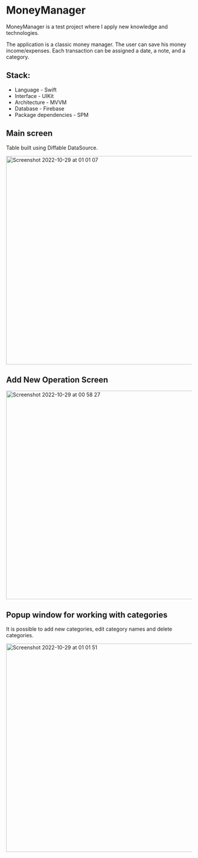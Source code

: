# MoneyManager
MoneyManager is a test project where I apply new knowledge and technologies.

The application is a classic money manager. The user can save his money income/expenses. Each transaction can be assigned a date, a note, and a category.

## Stack:
- Language - Swift
- Interface - UIKit
- Architecture - MVVM
- Database - Firebase
- Package dependencies - SPM


## Main screen
Table built using Diffable DataSource.

<img width="565" alt="Screenshot 2022-10-29 at 01 01 07" src="https://user-images.githubusercontent.com/68818066/198740012-f32ad79f-bc97-4e70-ba6e-4de3f7fd4a88.png">

## Add New Operation Screen

<img width="565" alt="Screenshot 2022-10-29 at 00 58 27" src="https://user-images.githubusercontent.com/68818066/198739767-b7aa9f76-3acf-4815-933f-3f0b7f7e1685.png">

## Popup window for working with categories
It is possible to add new categories, edit category names and delete categories.

<img width="565" alt="Screenshot 2022-10-29 at 01 01 51" src="https://user-images.githubusercontent.com/68818066/198740145-5398c9a5-9fb6-4538-a621-f0dc060ad0df.png">
